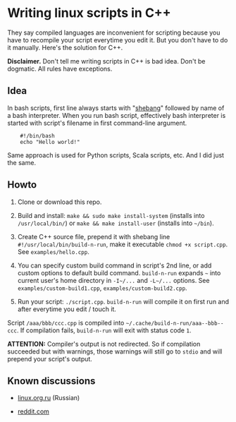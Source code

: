 # Writing linux scripts in C++

They say compiled languages are inconvenient for scripting because you have to recompile your script everytime you edit it.
But you don't have to do it manually. Here's the solution for C++.

**Disclaimer.** Don't tell me writing scripts in C++ is bad idea. Don't be dogmatic. All rules have exceptions.


## Idea

In bash scripts, first line always starts with "[shebang](https://en.wikipedia.org/wiki/Shebang_(Unix))" followed by name of a bash interpreter.
When you run bash script, effectively bash interpreter is started with script's filename in first command-line argument.

        #!/bin/bash
        echo "Hello world!"

Same approach is used for Python scripts, Scala scripts, etc. And I did just the same.


## Howto

1. Clone or download this repo.

2. Build and install: `make && sudo make install-system` (installs into `/usr/local/bin/`)
   or `make && make install-user` (installs into `~/bin`).

3. Create C++ source file, prepend it with shebang line `#!/usr/local/bin/build-n-run`, make it executable `chmod +x script.cpp`. See `examples/hello.cpp`.

4. You can specify custom build command in script's 2nd line, or add custom options to default build command.
   `build-n-run` expands `~` into current user's home directory in `-I~/...` and `-L~/...` options.
   See `examples/custom-build1.cpp`, `examples/custom-build2.cpp`.

5. Run your script: `./script.cpp`. `build-n-run` will compile it on first run and after everytime you edit / touch it.

Script `/aaa/bbb/ccc.cpp` is compiled into `~/.cache/build-n-run/aaa--bbb--ccc`. If compilation fails, `build-n-run` will exit with status code `1`.

**ATTENTION:** Compiler's output is not redirected. So if compilation succeeded but with warnings, those warnings will still go to `stdio`
and will prepend your script's output.


## Known discussions

- [linux.org.ru](https://www.linux.org.ru/forum/development/14090221) (Russian)

- [reddit.com](https://www.reddit.com/r/linux/comments/85gaqy/writing_linux_scripts_in_c/)
